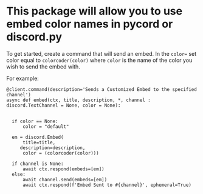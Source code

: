 
# This package will allow you to use embed color names in pycord or discord.py


To get started, create a command that will send an embed. 
In the `color=` set color equal to `colorcoder(color)` where `color` is the name of the color you wish to send the embed with.
 
 
 For example:

```
@client.command(description='Sends a Customized Embed to the specified channel')
async def embed(ctx, title, description, *, channel : discord.TextChannel = None, color = None):


  if color == None:
      color = "default"

  em = discord.Embed(
      title=title, 
     description=description, 
      color = (colorcoder(color)))

  if channel is None:
      await ctx.respond(embeds=[em])
  else:
      await channel.send(embeds=[em])
      await ctx.respond(f'Embed Sent to #{channel}', ephemeral=True)
```
